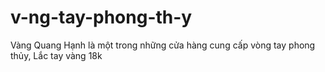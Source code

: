 # v-ng-tay-phong-th-y
Vàng Quang Hạnh là một trong những cửa hàng cung cấp vòng tay phong thủy, Lắc tay vàng 18k
